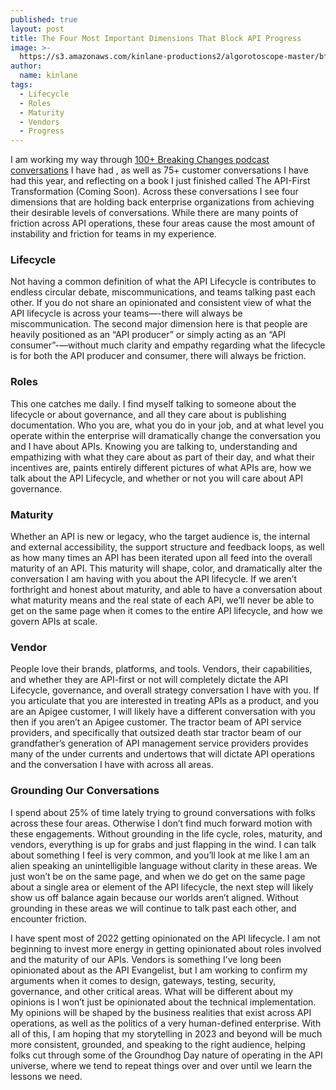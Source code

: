 ```yaml
---
published: true
layout: post
title: The Four Most Important Dimensions That Block API Progress
image: >-
  https://s3.amazonaws.com/kinlane-productions2/algorotoscope-master/bf-skinner-los-angeles-downtown-from-afar.jpg
author:
  name: kinlane
tags:
  - Lifecycle
  - Roles
  - Maturity
  - Vendors
  - Progress
---
```

I am working my way through [100+ Breaking Changes podcast conversations](https://www.postman.com/events/breaking-changes/) I have had , as well as 75+ customer conversations I have had this year, and reflecting on a book I just finished called The API-First Transformation (Coming Soon). Across these conversations I see four dimensions that are holding back enterprise organizations from achieving their desirable levels of conversations. While there are many points of friction across API operations, these four areas cause the most amount of instability and friction for teams in my experience.

### Lifecycle 
Not having a common definition of what the API Lifecycle is contributes to endless circular debate, miscommunications, and teams talking past each other. If you do not share an opinionated and consistent view of what the API lifecycle is across your teams—-there will always be miscommunication. The second major dimension here is that people are heavily positioned as an “API producer” or simply acting as an “API consumer”-—without much clarity and empathy regarding what the lifecycle is for both the API producer and consumer, there will always be friction.

### Roles
This one catches me daily. I find myself talking to someone about the lifecycle or about governance, and all they care about is publishing documentation. Who you are, what you do in your job, and at what level you operate within the enterprise will dramatically change the conversation you and I have about APIs. Knowing you are talking to, understanding and empathizing with what they care about as part of their day, and what their incentives are, paints entirely different pictures of what APIs are, how we talk about the API Lifecycle, and whether or not you will care about API governance.

### Maturity
Whether an API is new or legacy, who the target audience is, the internal and external accessibility, the support structure and feedback loops, as well as how many times an API has been iterated upon all feed into the overall maturity of an API. This maturity will shape, color, and dramatically alter the conversation I am having with you about the API lifecycle. If we aren’t forthright and honest about maturity, and able to have a conversation about what maturity means and the real state of each API, we’ll never be able to get on the same page when it comes to the entire API lifecycle, and how we govern APIs at scale.

### Vendor
People love their brands, platforms, and tools. Vendors, their capabilities, and whether they are API-first or not will completely dictate the API Lifecycle, governance, and overall strategy conversation I have with you. If you articulate that you are interested in treating APIs as a product, and you are an Apigee customer, I will likely have a different conversation with you then if you aren’t an Apigee customer. The tractor beam of API service providers, and specifically that outsized death star tractor beam of our grandfather’s generation of API management service providers provides many of the under currents and undertows that will dictate API operations and the conversation I have with across all areas.

### Grounding Our Conversations
I spend about 25% of time lately trying to ground conversations with folks across these four areas. Otherwise I don’t find much forward motion with these engagements. Without grounding in the life cycle, roles, maturity, and vendors, everything is up for grabs and just flapping in the wind. I can talk about something I feel is very common, and you’ll look at me like I am an alien speaking an unintelligible language without clarity in these areas. We just won’t be on the same page, and when we do get on the same page about a single area or element of the API lifecycle, the next step will likely show us off balance again because our worlds aren’t aligned. Without grounding in these areas we will continue to talk past each other, and encounter friction.

I have spent most of 2022 getting opinionated on the API lifecycle. I am not beginning to invest more energy in getting opinionated about roles involved and the maturity of our APIs. Vendors is something I’ve long been opinionated about as the API Evangelist, but I am working to confirm my arguments when it comes to design, gateways, testing, security, governance, and other critical areas. What will be different about my opinions is I won’t just be opinionated about the technical implementation. My opinions will be shaped by the business realities that exist across API operations, as well as the politics of a very human-defined enterprise. With all of this, I am hoping that my storytelling in 2023 and beyond will be much more consistent, grounded, and speaking to the right audience, helping folks cut through some of the Groundhog Day nature of operating in the API universe, where we tend to repeat things over and over until we learn the lessons we need.

